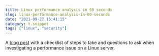```yaml
---
title: Linux performance analysis in 60 seconds
slug: linux-performance-analysis-in-60-seconds
date: "2021-09-27 16:41:15"
category: t.snippet
tags: ["linux", "security"]
---
```


A [blog
post](https://www.brendangregg.com/Articles/Netflix_Linux_Perf_Analysis_60s.pdf)
with a checklist of steps to take and questions to ask when investigating a
performance issue on a Linux server.
